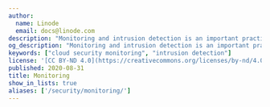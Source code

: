 ```yaml
---
author:
  name: Linode
  email: docs@linode.com
description: "Monitoring and intrusion detection is an important practice for cloud security. The guides in this section will show you how to implement popular software solutions for cloud security monitoring."
og_description: "Monitoring and intrusion detection is an important practice for cloud security. The guides in this section will show you how to implement popular software solutions for cloud security monitoring."
keywords: ["cloud security monitoring", "intrusion detection"]
license: '[CC BY-ND 4.0](https://creativecommons.org/licenses/by-nd/4.0)'
published: 2020-08-31
title: Monitoring
show_in_lists: true
aliases: ['/security/monitoring/']
---
```


